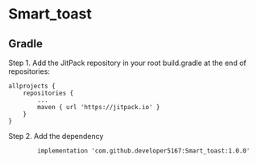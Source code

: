 # Smart_toast


## Gradle 


Step 1. Add the JitPack repository in your root build.gradle at the end of repositories:
    
    
    
    
    allprojects {
		repositories {
			...
			maven { url 'https://jitpack.io' }
		}
	}



Step 2. Add the dependency

	        implementation 'com.github.developer5167:Smart_toast:1.0.0'
